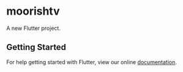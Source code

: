 # moorishtv

A new Flutter project.

## Getting Started

For help getting started with Flutter, view our online
[documentation](https://flutter.io/).
